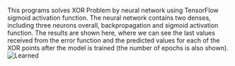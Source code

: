 This programs solves XOR Problem by neural network using TensorFlow sigmoid activation function. 
The neural network contains two denses, including three neurons overall, backpropagation and sigmoid activation function.
The results are shown here, where we can see the last values received from the error function and the predicted values for each of the XOR points after the model is trained (the number of epochs is also shown). 
![Learned](https://github.com/StanMako/XOR_Problem_solution_TensorFlow/assets/155457917/7f9fd667-b085-4ed6-bc71-f2d8369e28c6)
